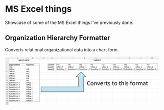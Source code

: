 # MS Excel things

Showcase of some of the MS Excel things I've previously done.

## Organization Hierarchy Formatter

Converts relational organizational data into a chart form.

![Screenshot of first sheet in "Organization Hierarchy Formatter.xlsx"](https://raw.githubusercontent.com/jsjs2401/ms-excel-things/refs/heads/main/images/Organization%20Hierarchy%20Formatter.png)
